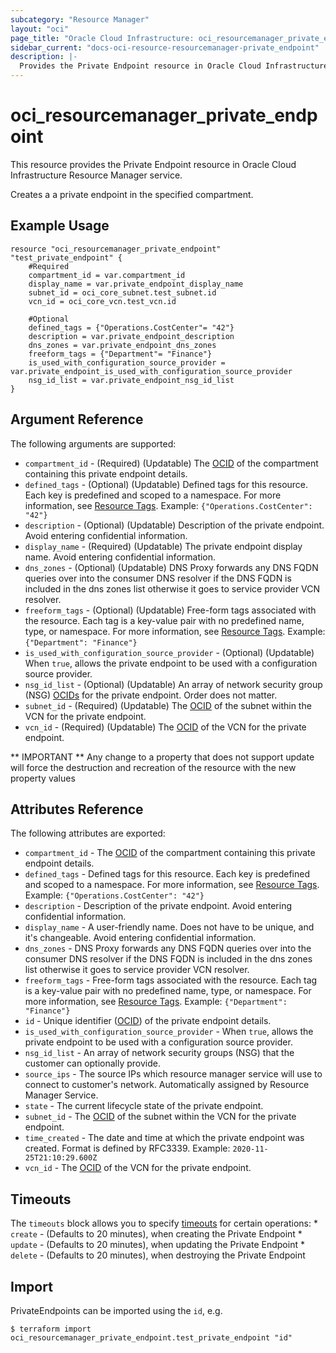 ```yaml
---
subcategory: "Resource Manager"
layout: "oci"
page_title: "Oracle Cloud Infrastructure: oci_resourcemanager_private_endpoint"
sidebar_current: "docs-oci-resource-resourcemanager-private_endpoint"
description: |-
  Provides the Private Endpoint resource in Oracle Cloud Infrastructure Resource Manager service
---
```


# oci_resourcemanager_private_endpoint
This resource provides the Private Endpoint resource in Oracle Cloud Infrastructure Resource Manager service.

Creates a a private endpoint in the specified compartment.


## Example Usage

```hcl
resource "oci_resourcemanager_private_endpoint" "test_private_endpoint" {
	#Required
	compartment_id = var.compartment_id
	display_name = var.private_endpoint_display_name
	subnet_id = oci_core_subnet.test_subnet.id
	vcn_id = oci_core_vcn.test_vcn.id

	#Optional
	defined_tags = {"Operations.CostCenter"= "42"}
	description = var.private_endpoint_description
	dns_zones = var.private_endpoint_dns_zones
	freeform_tags = {"Department"= "Finance"}
	is_used_with_configuration_source_provider = var.private_endpoint_is_used_with_configuration_source_provider
	nsg_id_list = var.private_endpoint_nsg_id_list
}
```

## Argument Reference

The following arguments are supported:

* `compartment_id` - (Required) (Updatable) The [OCID](https://docs.cloud.oracle.com/iaas/Content/General/Concepts/identifiers.htm) of the compartment containing this private endpoint details.
* `defined_tags` - (Optional) (Updatable) Defined tags for this resource. Each key is predefined and scoped to a namespace. For more information, see [Resource Tags](https://docs.cloud.oracle.com/iaas/Content/General/Concepts/resourcetags.htm). Example: `{"Operations.CostCenter": "42"}` 
* `description` - (Optional) (Updatable) Description of the private endpoint. Avoid entering confidential information.
* `display_name` - (Required) (Updatable) The private endpoint display name. Avoid entering confidential information.
* `dns_zones` - (Optional) (Updatable) DNS Proxy forwards any DNS FQDN queries over into the consumer DNS resolver if the DNS FQDN is included in the dns zones list otherwise it goes to service provider VCN resolver. 
* `freeform_tags` - (Optional) (Updatable) Free-form tags associated with the resource. Each tag is a key-value pair with no predefined name, type, or namespace. For more information, see [Resource Tags](https://docs.cloud.oracle.com/iaas/Content/General/Concepts/resourcetags.htm). Example: `{"Department": "Finance"}` 
* `is_used_with_configuration_source_provider` - (Optional) (Updatable) When `true`, allows the private endpoint to be used with a configuration source provider.
* `nsg_id_list` - (Optional) (Updatable) An array of network security group (NSG) [OCIDs](https://docs.cloud.oracle.com/iaas/Content/General/Concepts/identifiers.htm) for the private endpoint. Order does not matter.
* `subnet_id` - (Required) (Updatable) The [OCID](https://docs.cloud.oracle.com/iaas/Content/General/Concepts/identifiers.htm) of the subnet within the VCN for the private endpoint.
* `vcn_id` - (Required) (Updatable) The [OCID](https://docs.cloud.oracle.com/iaas/Content/General/Concepts/identifiers.htm) of the VCN for the private endpoint.


** IMPORTANT **
Any change to a property that does not support update will force the destruction and recreation of the resource with the new property values

## Attributes Reference

The following attributes are exported:

* `compartment_id` - The [OCID](https://docs.cloud.oracle.com/iaas/Content/General/Concepts/identifiers.htm) of the compartment containing this private endpoint details.
* `defined_tags` - Defined tags for this resource. Each key is predefined and scoped to a namespace. For more information, see [Resource Tags](https://docs.cloud.oracle.com/iaas/Content/General/Concepts/resourcetags.htm). Example: `{"Operations.CostCenter": "42"}` 
* `description` - Description of the private endpoint. Avoid entering confidential information.
* `display_name` - A user-friendly name. Does not have to be unique, and it's changeable. Avoid entering confidential information.
* `dns_zones` - DNS Proxy forwards any DNS FQDN queries over into the consumer DNS resolver if the DNS FQDN is included in the dns zones list otherwise it goes to service provider VCN resolver. 
* `freeform_tags` - Free-form tags associated with the resource. Each tag is a key-value pair with no predefined name, type, or namespace. For more information, see [Resource Tags](https://docs.cloud.oracle.com/iaas/Content/General/Concepts/resourcetags.htm). Example: `{"Department": "Finance"}` 
* `id` - Unique identifier ([OCID](https://docs.cloud.oracle.com/iaas/Content/General/Concepts/identifiers.htm)) of the private endpoint details.
* `is_used_with_configuration_source_provider` - When `true`, allows the private endpoint to be used with a configuration source provider.
* `nsg_id_list` - An array of network security groups (NSG) that the customer can optionally provide.
* `source_ips` - The source IPs which resource manager service will use to connect to customer's network. Automatically assigned by Resource Manager Service.
* `state` - The current lifecycle state of the private endpoint. 
* `subnet_id` - The [OCID](https://docs.cloud.oracle.com/iaas/Content/General/Concepts/identifiers.htm) of the subnet within the VCN for the private endpoint.
* `time_created` - The date and time at which the private endpoint was created. Format is defined by RFC3339. Example: `2020-11-25T21:10:29.600Z` 
* `vcn_id` - The [OCID](https://docs.cloud.oracle.com/iaas/Content/General/Concepts/identifiers.htm) of the VCN for the private endpoint.

## Timeouts

The `timeouts` block allows you to specify [timeouts](https://registry.terraform.io/providers/hashicorp/oci/latest/docs/guides/changing_timeouts) for certain operations:
	* `create` - (Defaults to 20 minutes), when creating the Private Endpoint
	* `update` - (Defaults to 20 minutes), when updating the Private Endpoint
	* `delete` - (Defaults to 20 minutes), when destroying the Private Endpoint


## Import

PrivateEndpoints can be imported using the `id`, e.g.

```
$ terraform import oci_resourcemanager_private_endpoint.test_private_endpoint "id"
```

